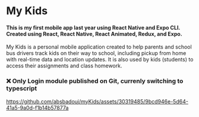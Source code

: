 # My Kids 

#### This is my first mobile app last year using React Native and Expo CLI.  Created using React, React Native, React Animated, Redux, and Expo.

My Kids is a personal mobile application created to help parents and school bus drivers track kids on their way to school, including pickup from home with real-time data and location updates. It is also used by kids (students) to access their assignments and class homework.


### ❌ Only Login module published on Git, currenly switching to typescript




https://github.com/absbadouj/myKids/assets/30319485/9bcd946e-5d64-41a5-9a0d-f1b14b57877a


